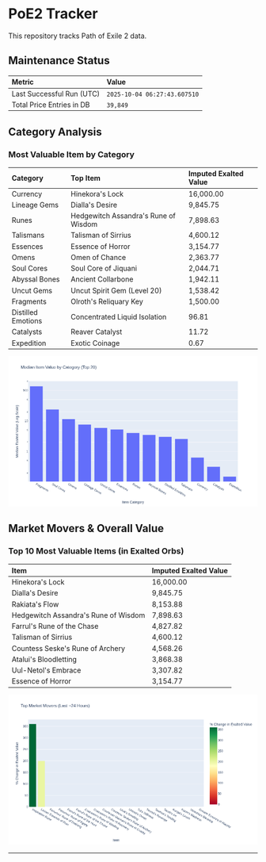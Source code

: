 # PoE2 Tracker

This repository tracks Path of Exile 2 data.

## Maintenance Status

<!-- START_MAINTENANCE -->
| Metric | Value |
|:---|:---|
| Last Successful Run (UTC) | `2025-10-04 06:27:43.607510` |
| Total Price Entries in DB | `39,849` |

<!-- END_MAINTENANCE -->

## Category Analysis

<!-- START_CATEGORY_ANALYSIS -->
### Most Valuable Item by Category
| Category | Top Item | Imputed Exalted Value |
| :--- | :--- | :--- |
| Currency | Hinekora's Lock | 16,000.00 |
| Lineage Gems | Dialla's Desire | 9,845.75 |
| Runes | Hedgewitch Assandra's Rune of Wisdom | 7,898.63 |
| Talismans | Talisman of Sirrius | 4,600.12 |
| Essences | Essence of Horror | 3,154.77 |
| Omens | Omen of Chance | 2,363.77 |
| Soul Cores | Soul Core of Jiquani | 2,044.71 |
| Abyssal Bones | Ancient Collarbone | 1,942.11 |
| Uncut Gems | Uncut Spirit Gem (Level 20) | 1,538.42 |
| Fragments | Olroth's Reliquary Key | 1,500.00 |
| Distilled Emotions | Concentrated Liquid Isolation | 96.81 |
| Catalysts | Reaver Catalyst | 11.72 |
| Expedition | Exotic Coinage | 0.67 |


![Category Analysis Chart](charts/category_analysis.png)
<!-- END_CATEGORY_ANALYSIS -->

## Market Movers & Overall Value

<!-- START_ANALYSIS -->
### Top 10 Most Valuable Items (in Exalted Orbs)
| Item | Imputed Exalted Value |
| :--- | :--- |
| Hinekora's Lock | 16,000.00 |
| Dialla's Desire | 9,845.75 |
| Rakiata's Flow | 8,153.88 |
| Hedgewitch Assandra's Rune of Wisdom | 7,898.63 |
| Farrul's Rune of the Chase | 4,827.82 |
| Talisman of Sirrius | 4,600.12 |
| Countess Seske's Rune of Archery | 4,568.26 |
| Atalui's Bloodletting | 3,868.38 |
| Uul-Netol's Embrace | 3,307.82 |
| Essence of Horror | 3,154.77 |


![Market Movers Chart](charts/market_movers.png)
<!-- END_ANALYSIS -->

---

